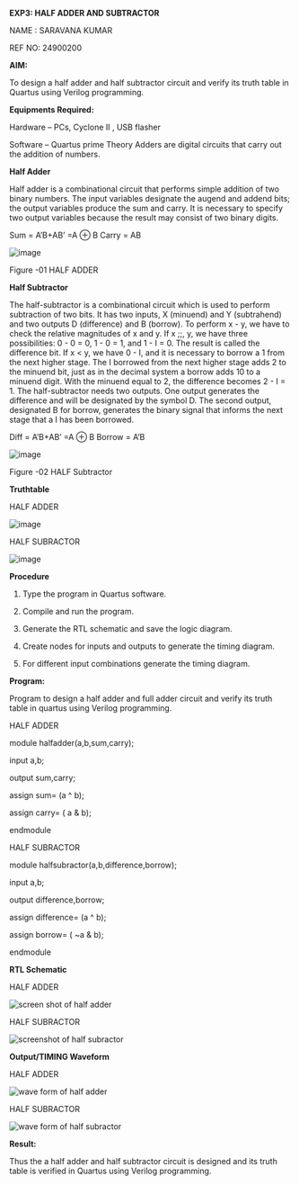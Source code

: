 **EXP3: HALF ADDER AND SUBTRACTOR**

NAME : SARAVANA KUMAR

REF NO: 24900200

**AIM:**

To design a half adder and half subtractor circuit and verify its truth table in Quartus using Verilog programming.

**Equipments Required:**

Hardware – PCs, Cyclone II , USB flasher 

Software – Quartus prime Theory Adders are digital circuits that carry out the addition of numbers.

**Half Adder**

Half adder is a combinational circuit that performs simple addition of two binary numbers. The input variables designate the augend and addend bits; the output variables produce the sum and carry. It is necessary to specify two output variables because the result may consist of two binary digits.

Sum = A’B+AB’ =A ⊕ B Carry = AB

![image](https://github.com/naavaneetha/HALF_ADDER_SUBTRACTOR/assets/154305477/bd4a0b2c-cdbc-4184-ab08-81578f121e1f)

Figure -01 HALF ADDER

**Half Subtractor**

The half-subtractor is a combinational circuit which is used to perform subtraction of two bits. It has two inputs, X (minuend) and Y (subtrahend) and two outputs D (difference) and B (borrow). To perform x - y, we have to check the relative magnitudes of x and y. If x ;;, y, we have three possibilities: 0 - 0 = 0, 1 - 0 = 1, and 1 - I = 0. The result is called the difference bit. If x < y, we have 0 - I, and it is necessary to borrow a 1 from the next higher stage. The I borrowed from the next higher stage adds 2 to the minuend bit, just as in the decimal system a borrow adds 10 to a minuend digit. With the minuend equal to 2, the difference becomes 2 - I = 1. The half-subtractor needs two outputs. One output generates the difference and will be designated by the symbol D. The second output, designated B for borrow, generates the binary signal that informs the next stage that a I has been borrowed. 

Diff = A’B+AB’ =A ⊕ B
Borrow = A’B

 ![image](https://github.com/naavaneetha/HALF_ADDER_SUBTRACTOR/assets/154305477/d76b099c-513f-4e7c-843a-e2fd028a531a)

Figure -02 HALF Subtractor

**Truthtable**

HALF ADDER

![image](https://github.com/user-attachments/assets/d51ec989-56fa-47af-b6a6-8d1f06a095b5)


HALF SUBRACTOR

![image](https://github.com/user-attachments/assets/7a0da64a-41ca-4bfd-a328-422069d197e8)


**Procedure**

1.	Type the program in Quartus software.

2.	Compile and run the program.

3.	Generate the RTL schematic and save the logic diagram.

4.	Create nodes for inputs and outputs to generate the timing diagram.

5.	For different input combinations generate the timing diagram.


**Program:**

Program to design a half adder and full adder circuit and verify its truth table in quartus using Verilog programming.

HALF ADDER

module halfadder(a,b,sum,carry);

input a,b;

output sum,carry;

assign sum= (a ^ b);

assign carry= ( a & b);

endmodule


HALF SUBRACTOR

module halfsubractor(a,b,difference,borrow);

input a,b;

output difference,borrow;

assign difference= (a ^ b);

assign borrow= ( ~a & b);

endmodule


**RTL Schematic**

HALF ADDER

![screen shot of half adder](https://github.com/user-attachments/assets/bbce9efd-85e6-4676-bdcd-bf783fb5077e)



HALF SUBRACTOR

![screenshot of half subractor](https://github.com/user-attachments/assets/89154c89-f4df-4109-90fb-838ef90a6827)



**Output/TIMING Waveform**

HALF ADDER


![wave form of half adder](https://github.com/user-attachments/assets/d04b76af-ece9-45f3-95ae-7a31f145873b)



HALF SUBRACTOR


![wave form of half subractor](https://github.com/user-attachments/assets/1a5ca4b9-3779-4edf-b30c-edee979df12a)


**Result:**

Thus the a half adder and half subtractor circuit is designed and  its truth table is verified in Quartus using Verilog programming.
